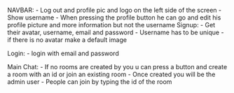 NAVBAR:
    - Log out and profile pic and logo on the left side of the screen
    - Show username
    - When pressing the profile button he can go and edit his profile picture and more information but not the username
Signup:
    - Get their avatar, username, email and password 
    - Username has to be unique
    - if there is no avatar make a default image

Login:
    - login with email and password

Main Chat:
    - If no rooms are created by you u can press a button and create a room with an id or join an existing room
    - Once created you will be the admin user
    - People can join by typing the id of the room 
    

